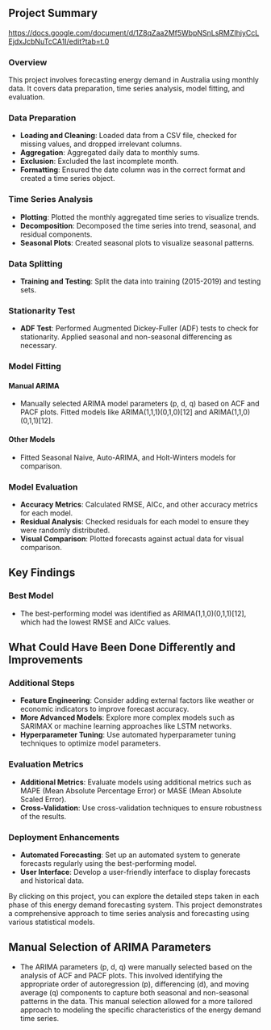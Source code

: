 ## Project Summary
https://docs.google.com/document/d/1Z8qZaa2Mf5WbpNSnLsRMZIhjyCcLEjdxJcbNuTcCA1I/edit?tab=t.0
### Overview
This project involves forecasting energy demand in Australia using monthly data. It covers data preparation, time series analysis, model fitting, and evaluation.

### Data Preparation
- **Loading and Cleaning**: Loaded data from a CSV file, checked for missing values, and dropped irrelevant columns.
- **Aggregation**: Aggregated daily data to monthly sums.
- **Exclusion**: Excluded the last incomplete month.
- **Formatting**: Ensured the date column was in the correct format and created a time series object.

### Time Series Analysis
- **Plotting**: Plotted the monthly aggregated time series to visualize trends.
- **Decomposition**: Decomposed the time series into trend, seasonal, and residual components.
- **Seasonal Plots**: Created seasonal plots to visualize seasonal patterns.

### Data Splitting
- **Training and Testing**: Split the data into training (2015-2019) and testing sets.

### Stationarity Test
- **ADF Test**: Performed Augmented Dickey-Fuller (ADF) tests to check for stationarity. Applied seasonal and non-seasonal differencing as necessary.

### Model Fitting
#### Manual ARIMA
- Manually selected ARIMA model parameters (p, d, q) based on ACF and PACF plots. Fitted models like ARIMA(1,1,1)(0,1,0)[12] and ARIMA(1,1,0)(0,1,1)[12].

#### Other Models
- Fitted Seasonal Naive, Auto-ARIMA, and Holt-Winters models for comparison.

### Model Evaluation
- **Accuracy Metrics**: Calculated RMSE, AICc, and other accuracy metrics for each model.
- **Residual Analysis**: Checked residuals for each model to ensure they were randomly distributed.
- **Visual Comparison**: Plotted forecasts against actual data for visual comparison.

## Key Findings

### Best Model
- The best-performing model was identified as ARIMA(1,1,0)(0,1,1)[12], which had the lowest RMSE and AICc values.

## What Could Have Been Done Differently and Improvements

### Additional Steps
- **Feature Engineering**: Consider adding external factors like weather or economic indicators to improve forecast accuracy.
- **More Advanced Models**: Explore more complex models such as SARIMAX or machine learning approaches like LSTM networks.
- **Hyperparameter Tuning**: Use automated hyperparameter tuning techniques to optimize model parameters.

### Evaluation Metrics
- **Additional Metrics**: Evaluate models using additional metrics such as MAPE (Mean Absolute Percentage Error) or MASE (Mean Absolute Scaled Error).
- **Cross-Validation**: Use cross-validation techniques to ensure robustness of the results.

### Deployment Enhancements
- **Automated Forecasting**: Set up an automated system to generate forecasts regularly using the best-performing model.
- **User Interface**: Develop a user-friendly interface to display forecasts and historical data.

By clicking on this project, you can explore the detailed steps taken in each phase of this energy demand forecasting system. This project demonstrates a comprehensive approach to time series analysis and forecasting using various statistical models.

## Manual Selection of ARIMA Parameters
- The ARIMA parameters (p, d, q) were manually selected based on the analysis of ACF and PACF plots. This involved identifying the appropriate order of autoregression (p), differencing (d), and moving average (q) components to capture both seasonal and non-seasonal patterns in the data. This manual selection allowed for a more tailored approach to modeling the specific characteristics of the energy demand time series.
